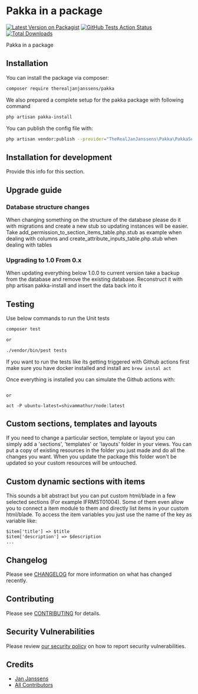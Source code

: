 # Pakka in a package

[![Latest Version on Packagist](https://img.shields.io/packagist/v/therealjanjanssens/pakka.svg?style=flat-square)](https://packagist.org/packages/therealjanjanssens/pakka)
[![GitHub Tests Action Status](https://img.shields.io/github/workflow/status/therealjanjanssens/pakka/run-tests?label=tests)](https://github.com/therealjanjanssens/pakka/actions?query=workflow%3ATests+branch%3Amaster)
[![Total Downloads](https://img.shields.io/packagist/dt/therealjanjanssens/pakka.svg?style=flat-square)](https://packagist.org/packages/therealjanjanssens/pakka)


Pakka in a package 

## Installation

You can install the package via composer:

```bash
composer require therealjanjanssens/pakka
```

We also prepared a complete setup for the pakka package with following command
```bash
php artisan pakka-install
```

You can publish the config file with:
```bash
php artisan vendor:publish --provider="TheRealJanJanssens\Pakka\PakkaServiceProvider" --tag="config"
```

## Installation for development

Provide this info for this section.

## Upgrade guide
### Database structure changes
When changing something on the structure of the database please do it with migrations and create a new stub so updating instances will be easier. Take add_permission_to_section_items_table.php.stub as example when dealing with columns and create_attribute_inputs_table.php.stub when dealing with tables
### Upgrading to 1.0 From 0.x

When updating everything below 1.0.0 to current version take a backup from the database and remove the existing database. Reconstruct it with php artisan pakka-install and insert the data back into it

## Testing
Use below commands to run the Unit tests

```bash
composer test

or

./vendor/bin/pest tests
```

If you want to run the tests like its getting triggered with Github actions first make sure you have docker installed and install arc
```brew instal act```

Once everything is installed you can simulate the Github actions with:
```act

or 

act -P ubuntu-latest=shivammathur/node:latest
```

## Custom sections, templates and layouts
If you need to change a particular section, template or layout you can simply add a 'sections', 'templates' or 'layouts' folder in your views. You can put a copy of existing resources in the folder you just made and do all the changes you want. When you update the package this folder won't be updated so your custom resources will be untouched.

## Custom dynamic sections with items
This sounds a bit abstract but you can put custom html/blade in a few selected sections (For example IFRMST01004). Some of them even allow you to connect a item module to them and directly list items in your custom html/blade. To access the item variables you just use the name of the key as variable like:
```
$item['title'] => $title
$item['description'] => $description
...
```


## Changelog

Please see [CHANGELOG](CHANGELOG.md) for more information on what has changed recently.

## Contributing

Please see [CONTRIBUTING](.github/CONTRIBUTING.md) for details.

## Security Vulnerabilities

Please review [our security policy](../../security/policy) on how to report security vulnerabilities.

## Credits

- [Jan Janssens](https://github.com/TheRealJanJanssens)
- [All Contributors](../../contributors)

<!-- ## License

The MIT License (MIT). Please see [License File](LICENSE.md) for more information. -->
